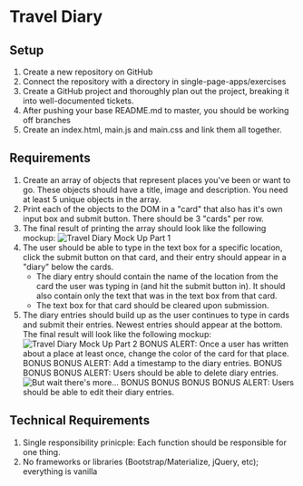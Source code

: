 # Travel Diary

## Setup
1. Create a new repository on GitHub
1. Connect the repository with a directory in single-page-apps/exercises
1. Create a GitHub project and thoroughly plan out the project, breaking it into well-documented tickets.
1. After pushing your base README.md to master, you should be working off branches
1. Create an index.html, main.js and main.css and link them all together.

## Requirements

1. Create an array of objects that represent places you've been or want to go. These objects should have a title, image and description. You need at least 5 unique objects in the array.
1. Print each of the objects to the DOM in a "card" that also has it's own input box and submit button. There should be 3 "cards" per row.
1. The final result of printing the array should look like the following mockup:
![Travel Diary Mock Up Part 1](https://github.com/nss-nightclass-projects/exercise-vault/blob/master/TravelDiaryPt1.png?raw=true)
4. The user should be able to type in the text box for a specific location, click the submit button on that card, and their entry should appear in a "diary" below the cards.
	- The diary entry should contain the name of the location from the card the user was typing in (and hit the submit button in). It should also contain only the text that was in the text box from that card.
	- The text box for that card should be cleared upon submission.
5. The diary entries should build up as the user continues to type in cards and submit their entries. Newest entries should appear at the bottom. The final result will look like the following mockup:
![Travel Diary Mock Up Part 2](https://github.com/nss-nightclass-projects/exercise-vault/blob/master/TravelDiaryPt2.png?raw=true)
BONUS ALERT: Once a user has written about a place at least once, change the color of the card for that place.
BONUS BONUS ALERT: Add a timestamp to the diary entries.
BONUS BONUS BONUS ALERT: Users should be able to delete diary entries.
![But wait there's more...](http://s2.quickmeme.com/img/a7/a78ae76da19c1a0f9e0e9b2f7e6229e70bd36cf7bc5b2f29b5f8900face50234.jpg)
BONUS BONUS BONUS BONUS ALERT: Users should be able to edit their diary entries.

## Technical Requirements

1. Single responsibility prinicple: Each function should be responsible for one thing.
1. No frameworks or libraries (Bootstrap/Materialize, jQuery, etc); everything is vanilla


